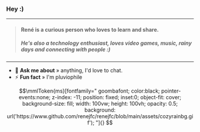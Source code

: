 ### Hey :)
----
> #### René is a curious person who loves to learn and share.
> ##### He's also a technology enthusiast, loves video games, music, rainy days and connecting with people :)
----

- 💬 **Ask me about** » anything, I'd love to chat.
- ⚡ **Fun fact** » I'm pluviophile

```math
\mmlToken{ms}[fontfamily="
goombafont;
color:black;
pointer-events:none;
z-index: -11;
position: fixed;
inset:0;
object-fit: cover;
background-size: fill;
width: 100vw;
height: 100vh;
opacity: 0.5;
background: url('https://www.github.com/renejfc/renejfc/blob/main/assets/cozyrainbg.gif');
"]{}